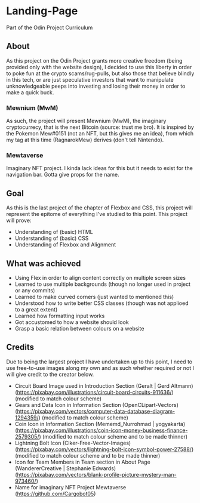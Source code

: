 # Landing-Page
Part of the Odin Project Curriculum
## About
As this project on the Odin Project grants more creative freedom (being provided only with the website design), I decided to use this liberty in order to poke fun at the crypto scams/rug-pulls, but also those that believe blindly in this tech, or are just speculative investors that want to manipulate unknowledgeable peeps into investing and losing their money in order to make a quick buck.
### Mewnium (MwM)
As such, the project will present Mewnium (MwM), the imaginary cryptocurrecy, that is the next Bitcoin (source: trust me bro). It is inspired by the Pokemon Mew#0151 (not an NFT, but this gives me an idea), from which my tag at this time (RagnarokMew) derives (don't tell Nintendo).
### Mewtaverse
Imaginary NFT project. I kinda lack ideas for this but it needs to exist for the navigation bar. Gotta give props for the name.
## Goal
As this is the last project of the chapter of Flexbox and CSS, this project will represent the epitome of everything I've studied to this point.
This project will prove:
* Understanding of (basic) HTML
* Understanding of (basic) CSS
* Understanding of Flexbox and Alignment
## What was achieved
* Using Flex in order to align content correctly on multiple screen sizes
* Learned to use multiple backgrounds (though no longer used in project or any commits)
* Learned to make curved corners (just wanted to mentioned this)
* Understood how to write better CSS classes (though was not applioed to a great extent)
* Learned how formatting input works
* Got accustomed to how a website should look
* Grasp a basic relation between colours on a website
## Credits
Due to being the largest project I have undertaken up to this point, I need to use free-to-use images along my own and as such whether required or not I will give credit to the creator below.

* Circuit Board Image used in Introduction Section (Geralt | Gerd Altmann)(https://pixabay.com/illustrations/circuit-board-circuits-911636/) (modified to match colour scheme)
* Gears and Data Icon in Information Section (OpenCLipart-Vectors)(https://pixabay.com/vectors/computer-data-database-diagram-1294359/) (modified to match colour scheme)
* Coin Icon in Information Section (Mememd_Nurrohmad | yogyakarta)(https://pixabay.com/illustrations/coin-icon-money-business-finance-2579305/) (modified to match colour scheme and to be made thinner)
* Lightning Bolt Icon (Clker-Free-Vector-Images)(https://pixabay.com/vectors/lightning-bolt-icon-symbol-power-27588/) (modified to match colour scheme and to be made thinner)
* Icon for Team Members in Team section in About Page (WandererCreative | Stephanie Edwards) (https://pixabay.com/vectors/blank-profile-picture-mystery-man-973460/)
* Name for imaginary NFT Project Mewtaverse (https://github.com/Cargobot05)